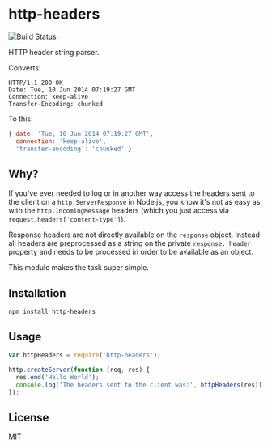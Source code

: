 # http-headers

[![Build Status](https://travis-ci.org/watson/http-headers.png)](https://travis-ci.org/watson/http-headers)

HTTP header string parser.

Converts:

```
HTTP/1.1 200 OK
Date: Tue, 10 Jun 2014 07:19:27 GMT
Connection: keep-alive
Transfer-Encoding: chunked

```

To this:

```javascript
{ date: 'Tue, 10 Jun 2014 07:19:27 GMT',
  connection: 'keep-alive',
  'transfer-encoding': 'chunked' }
```

## Why?

If you've ever needed to log or in another way access the headers sent
to the client on a `http.ServerResponse` in Node.js, you know it's not
as easy as with the `http.IncomingMessage` headers (which you just
access via `request.headers['content-type']`).

Response headers are not directly available on the `response` object.
Instead all headers are preprocessed as a string on the private
`response._header` property and needs to be processed in order to be
available as an object.

This module makes the task super simple.

## Installation

```
npm install http-headers
```

## Usage

```javascript
var httpHeaders = require('http-headers');

http.createServer(function (req, res) {
  res.end('Hello World');
  console.log('The headers sent to the client was:', httpHeaders(res));
});
```

## License

MIT
